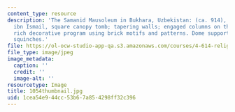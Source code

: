 ```yaml
---
content_type: resource
description: 'The Samanid Mausoleum in Bukhara, Uzbekistan: (ca. 914), built by Nasr
  ibn Ismail, square canopy tomb; tapering walls; engaged columns on the corner; very
  rich decorative program using brick motifs and patterns. Dome support: ribbed, double-arched
  squinches.'
file: https://ol-ocw-studio-app-qa.s3.amazonaws.com/courses/4-614-religious-architecture-and-islamic-cultures-fall-2002/1cea54e944cc53b67a854298ff32c396_1054thumbnail.jpg
file_type: image/jpeg
image_metadata:
  caption: ''
  credit: ''
  image-alt: ''
resourcetype: Image
title: 1054thumbnail.jpg
uid: 1cea54e9-44cc-53b6-7a85-4298ff32c396
---
```

